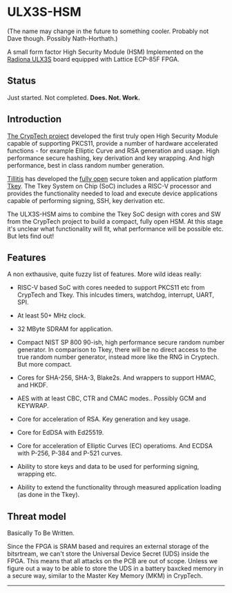 # ULX3S-HSM
(The name may change in the future to something cooler. Probably not
Dave though. Possibly Nath-Horthath.)

A small form factor High Security Module (HSM)
Implemented on the [Radiona ULX3S](https://radiona.org/ulx3s/) board
equipped with Lattice ECP-85F FPGA.


## Status
Just started. Not completed. **Does. Not. Work.**


## Introduction
[The CrypTech project](https://cryptech.is/) developed the first truly
open High Security Module capable of supporting PKCS11, provide a
number of hardware accelerated functions - for example Elliptic Curve
and RSA generation and usage. High performance secure hashing, key
derivation and key wrapping. And high performance, best in class
random number generation.

[Tillitis](https://tillitis.se/) has developed the [fully open]()
secure token and application platform
[Tkey](https://tillitis.se/products/tkey/). The Tkey System on Chip
(SoC) includes a RISC-V processor and provides the functionality
needed to load and execute device applications capable of performing
signing, SSH, key derivation etc.

The ULX3S-HSM aims to combine the Tkey SoC design with cores and SW
from the CrypTech project to build a compact, fully open HSM. At this
stage it's unclear what functionality will fit, what performance will
be possible etc. But lets find out!


## Features
A non exthausive, quite fuzzy list of features. More wild ideas really:

- RISC-V based SoC with cores needed to support PKCS11 etc from
  CrypTech and Tkey. This inlcudes timers, watchdog, interrupt, UART,
  SPI.

- At least 50+ MHz clock.

- 32 MByte SDRAM for application.

- Compact NIST SP 800 90-ish, high performance secure random number
  generator. In comparison to Tkey, there will be no direct access to
  the true random number generator, instead more like the RNG in
  Cryptech. But more compact.

- Cores for SHA-256, SHA-3, Blake2s. And wrappers to support HMAC,
  and HKDF.

- AES with at least CBC, CTR and CMAC modes.. Possibly GCM and
  KEYWRAP.

- Core for acceleration of RSA. Key generation and key usage.

- Core for EdDSA with Ed25519.

- Core for acceleration of Elliptic Curves (EC) operatioms. And ECDSA
  with P-256, P-384 and P-521 curves.

- Ability to store keys and data to be used for performing signing,
  wrapping etc.

- Ability to extend the functionality through measured application
  loading (as done in the Tkey).


## Threat model
Basically To Be Written.

Since the FPGA is SRAM based and requires an external storage of the
bitsrtream, we can't store the Universal Device Secret (UDS) inside
the FPGA. This means that all attacks on the PCB are out of
scope. Unless we figure out a way to be able to store the UDS in a
battery baxcked memory in a secure way, similar to the Master Key
Memory (MKM) in CrypTech.

---
